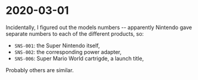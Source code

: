 # 2020-03-01

Incidentally, I figured out the models numbers -- apparently Nintendo gave
separate numbers to each of the different products, so:

*   `SNS-001`: the Super Nintendo itself,
*   `SNS-002`: the corresponding power adapter,
*   `SNS-006`: Super Mario World cartrigde, a launch title,

Probably others are similar.
